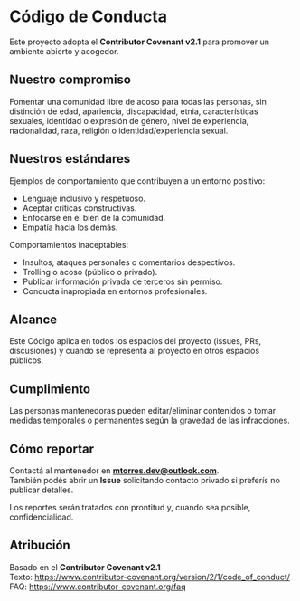 # Código de Conducta

Este proyecto adopta el **Contributor Covenant v2.1** para promover un ambiente abierto y acogedor.

## Nuestro compromiso
Fomentar una comunidad libre de acoso para todas las personas, sin distinción de edad, apariencia, discapacidad, etnia,
características sexuales, identidad o expresión de género, nivel de experiencia, nacionalidad, raza, religión o identidad/experiencia sexual.

## Nuestros estándares
Ejemplos de comportamiento que contribuyen a un entorno positivo:
- Lenguaje inclusivo y respetuoso.
- Aceptar críticas constructivas.
- Enfocarse en el bien de la comunidad.
- Empatía hacia los demás.

Comportamientos inaceptables:
- Insultos, ataques personales o comentarios despectivos.
- Trolling o acoso (público o privado).
- Publicar información privada de terceros sin permiso.
- Conducta inapropiada en entornos profesionales.

## Alcance
Este Código aplica en todos los espacios del proyecto (issues, PRs, discusiones) y cuando se representa al proyecto en otros espacios públicos.

## Cumplimiento
Las personas mantenedoras pueden editar/eliminar contenidos o tomar medidas temporales o permanentes según la gravedad de las infracciones.

## Cómo reportar
Contactá al mantenedor en **mtorres.dev@outlook.com**.  
También podés abrir un **Issue** solicitando contacto privado si preferís no publicar detalles.

Los reportes serán tratados con prontitud y, cuando sea posible, confidencialidad.

## Atribución
Basado en el **Contributor Covenant v2.1**  
Texto: https://www.contributor-covenant.org/version/2/1/code_of_conduct/  
FAQ: https://www.contributor-covenant.org/faq

